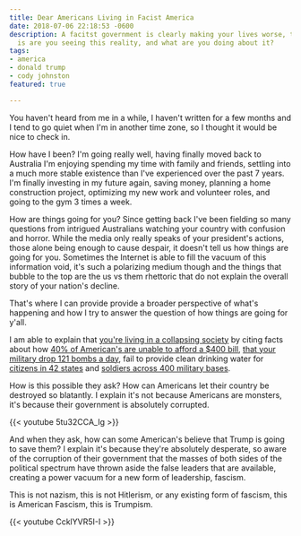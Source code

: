 ```yaml
---
title: Dear Americans Living in Facist America
date: 2018-07-06 22:18:53 -0600
description: A facitst government is clearly making your lives worse, the question
  is are you seeing this reality, and what are you doing about it?
tags:
- america
- donald trump
- cody johnston
featured: true

---
```

You haven't heard from me in a while, I haven't written for a few months and I tend to go quiet when I'm in another time zone, so I thought it would be nice to check in.

How have I been? I'm going really well, having finally moved back to Australia I'm enjoying spending my time with family and friends, settling into a much more stable existence than I've experienced over the past 7 years. I'm finally investing in my future again, saving money, planning a home construction project, optimizing my new work and volunteer roles, and going to the gym 3 times a week.

How are things going for you? Since getting back I've been fielding so many questions from intrigued Australians watching your country with confusion and horror. While the media only really speaks of your president's actions, those alone being enough to cause despair, it doesn't tell us how things are going for you. Sometimes the Internet is able to fill the vacuum of this information void, it's such a polarizing medium though and the things that bubble to the top are the us vs them rhettoric that do not explain the overall story of your nation's decline.

That's where I can provide provide a broader perspective of what's happening and how I try to answer the question of how things are going for y'all. 

I am able to explain that [you're living in a collapsing society](http://fortune.com/2015/07/20/united-states-decline-statistics-economic/) by citing facts about how [40% of American's are unable to afford a $400 bill](http://money.cnn.com/2018/05/22/pf/emergency-expenses-household-finances/index.html),  [that your military drop 121 bombs a day](https://www.truthdig.com/articles/trumps-military-drops-a-bomb-every-12-minutes-and-no-one-is-talking-about-it/), fail to provide clean drinking water for [citizens in 42 states](https://www.thoughtco.com/chemical-contaminated-tap-water-in-us-1204205) and [soldiers across 400 military bases](https://www.military.com/daily-news/2017/04/25/nearly-400-military-bases-must-be-tested-water-contamination.html).

How is this possible they ask? How can Americans let their country be destroyed so blatantly. I explain it's not because Americans are monsters, it's because their government is absolutely corrupted.

{{< youtube 5tu32CCA_Ig >}}

And when they ask, how can some American's believe that Trump is going to save them? I explain it's because they're absolutely desperate, so aware of the corruption of their government that the masses of both sides of the political spectrum have thrown aside the false leaders that are available, creating a power vacuum for a new form of leadership, fascism. 

This is not nazism, this is not Hitlerism, or any existing form of fascism, this is American Fascism, this is Trumpism.

{{< youtube CcklYVR5I-I >}}